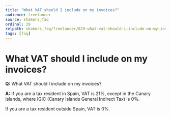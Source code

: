 ```yaml
---
title: "What VAT should I include on my invoices?"
audience: freelancer
source: shakers_faq
ordinal: 29
relpath: shakers_faq/freelancer/029-what-vat-should-i-include-on-my-invoices.md
tags: [faq]
---
```


# What VAT should I include on my invoices?

**Q:** What VAT should I include on my invoices?

**A:** If you are a tax resident in Spain, VAT is 21%, except in the Canary Islands, where IGIC (Canary Islands General Indirect Tax) is 0%.

If you are a tax resident outside Spain, VAT is 0%.

